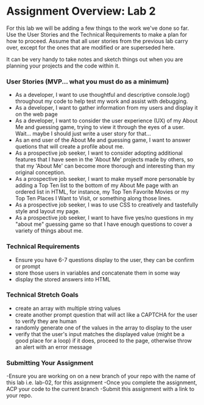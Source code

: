 # Assignment Overview: Lab 2

For this lab we will be adding a few things to the work we've done so far. Use the User Stories and the Technical Requirements to make a plan for how to proceed. Assume that all user stories from the previous lab carry over, except for the ones that are modified or are superseded here.

It can be very handy to take notes and sketch things out when you are planning your projects and the code within it.

### User Stories (MVP... what you must do as a minimum)

- As a developer, I want to use thoughtful and descriptive console.log() throughout my code to help test my work and assist with debugging.
- As a developer, I want to gather information from my users and display it on the web page
- As a developer, I want to consider the user experience (UX) of my About Me and guessing game, trying to view it through the eyes of a user. Wait... maybe I should just write a user story for that...
- As an end user of the About Me and guessing game, I want to answer quetions that will create a profile about me.
- As a prospective job seeker, I want to consider adopting additional features that I have seen in the 'About Me' projects made by others, so that my 'About Me' can become more thorough and interesting than my original conception.
- As a prospective job seeker, I want to make myself more personable by adding a Top Ten list to the bottom of my About Me page with an ordered list in HTML, for instance, my Top Ten Favorite Movies or my Top Ten Places I Want to Visit, or something along those lines.
- As a prospective job seeker, I was to use CSS to creatively and tastefully style and layout my page.
- As a prospective job seeker, I want to have five yes/no questions in my "about me" guessing game so that I have enough questions to cover a variety of things about me.



### Technical Requirements
- Ensure you have 6-7 questions display to the user, they can be confirm or prompt
- store those users in variables and concatenate them in some way
- display the stored answers into HTML

### Technical Stretch Goals 
- create an array with multiple string values
- create another prompt question that will act like a CAPTCHA for the user to verify they are human
- randomly generate one of the values in the array to display to the user
- verify that the user's input matches the displayed value (might be a good place for a loop) if it does, proceed to the page, otherwise throw an alert with an error message

### Submitting Your Assignment

-Ensure you are working on on a new branch of your repo with the name of this lab i.e. lab-02, for this assignment
-Once you complete the assignment, ACP your code to the current branch
-Submit this assignment with a link to your repo.

